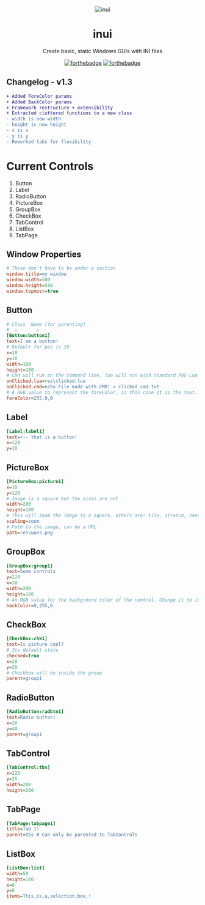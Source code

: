 <div align="center">

![inui](https://github.com/Dismalitie/inui/assets/118924562/7a0edfdc-7bf1-4253-a1e8-def621dcba26)

# inui
  
Create basic, static Windows GUIs with INI files

[![forthebadge](https://forthebadge.com/images/badges/made-with-c-sharp.svg)](https://forthebadge.com) [![forthebadge](https://forthebadge.com/images/badges/open-source.svg)](https://forthebadge.com)
</div>

## Changelog - v1.3

```diff
+ Added ForeColor params
+ Added BackColor params
+ Framework restructure + extensibility
+ Extracted cluttered functions to a new class
- width is now width
- height is now height
- x is x
- y is y
- Reworked tabs for flexibility
```

# Current Controls

1. Button
2. Label
3. RadioButton
4. PictureBox
5. GroupBox
6. CheckBox
7. TabControl
8. ListBox
9. TabPage

## Window Properties

```ini
# These don't have to be under a section
window.title=my window
window.width=500
window.height=500
window.topmost=true
```

## Button

```ini
# Class  Name (for parenting) 
#  ↓       ↓ 
[Button:button1]
text=I am a button!
# Default for pos is 10
x=10
y=10
width=100
height=100
# Cmd will run on the command line, lua will run with standard PUC-Lua 54 runtime
onClicked.lua=res\clicked.lua
onClicked.cmd=echo File made with CMD! > clicked_cmd.txt
# A RGB value to represent the foreColor, in this case it is the text. Set it to inherit to have the same color as its parent.
foreColor=255,0,0
```

## Label

```ini
[Label:label1]
text=<-- that is a button!
x=120
y=10
```

## PictureBox 

```ini
[PictureBox:picture1]
x=10
y=120
# Image is a square but the sizes are not
width=200 
height=100
# This will zoom the image to a square. others are: tile, stretch, center. try changing it to stretch!
scaling=zoom 
# Path to the image, can be a URL
path=res\woes.png
```

## GroupBox

```ini
[GroupBox:group1]
text=Some controls
y=220
x=10
width=200
height=100
# An RGB value for the background color of the control. Change it to inherit and see what happens!
backColor=0,255,0
```

## CheckBox

```ini
[CheckBox:chk1]
text=Is picture cool?
# Its default state
checked=true
x=20
y=20
# Checkbox will be inside the group
parent=group1
```

## RadioButton

```ini
[RadioButton:radbtn1]
text=Radio button!
x=20
y=40
parent=group1
```

## TabControl

```ini
[TabControl:tbs]
x=225
y=25
width=200
height=200
```

## TabPage
```ini
[TabPage:tabpage1]
title=Tab 1!
parent=tbs # Can only be parented to TabControls
```

## ListBox

```ini
[ListBox:list]
width=50
height=180
x=0
y=0
items=This,is,a,selection,box,!
```
